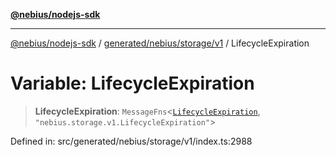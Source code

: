 [**@nebius/nodejs-sdk**](../../../../../README.md)

***

[@nebius/nodejs-sdk](../../../../../README.md) / [generated/nebius/storage/v1](../README.md) / LifecycleExpiration

# Variable: LifecycleExpiration

> **LifecycleExpiration**: `MessageFns`\<[`LifecycleExpiration`](../interfaces/LifecycleExpiration.md), `"nebius.storage.v1.LifecycleExpiration"`\>

Defined in: src/generated/nebius/storage/v1/index.ts:2988
